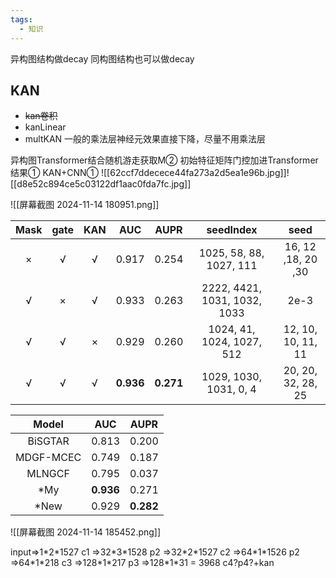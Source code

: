 ```yaml
---
tags:
  - 知识
---
```

异构图结构做decay
同构图结构也可以做decay

## KAN
- ~~kan卷积~~
- kanLinear
- multKAN
	一般的乘法层神经元效果直接下降，尽量不用乘法层


异构图Transformer结合随机游走获取M②
初始特征矩阵门控加进Transformer结果①
KAN+CNN①
![[62ccf7ddecece44fa273a2d5ea1e96b.jpg]]![[d8e52c894ce5c03122df1aac0fda7fc.jpg]]


![[屏幕截图 2024-11-14 180951.png]]

| Mask | gate | KAN |  AUC  | AUPR  |          seedIndex           |        seed        |
| :--: | :--: | :-: | :---: | :---: | :--------------------------: | :----------------: |
|  ×   |  √   |  √  | 0.917 | 0.254 |   1025, 58, 88, 1027, 111    | 16, 12 ,18, 20 ,30 |
|  √   |  ×   |  √  | 0.933 | 0.263 | 2222, 4421, 1031, 1032, 1033 |        2e-3        |
|  √   |  √   |  ×  | 0.929 | 0.260 |  1024, 41, 1024, 1027, 512   | 12, 10, 10, 11, 11 |
|  √   |  √   |  √  | **0.936** | **0.271** |    1029, 1030, 1031, 0, 4    | 20, 20, 32, 28, 25 |

|   Model   |    AUC    |   AUPR    |
| :-------: | :-------: | :-------: |
|  BiSGTAR  |   0.813   |   0.200   |
| MDGF-MCEC |   0.749   |   0.187   |
|  MLNGCF   |   0.795   |   0.037   |
|    *My    | **0.936** |   0.271   |
|   *New    |   0.929   | **0.282** |

![[屏幕截图 2024-11-14 185452.png]]

input=>1\*2\*1527
c1    =>32\*3\*1528
p2    =>32\*2\*1527
c2    =>64\*1\*1526
p2    =>64\*1\*218
c3    =>128\*1\*217
p3    =>128\*1\*31 = 3968
c4?p4?+kan